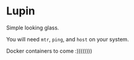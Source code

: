 # Lupin
Simple looking glass.

You will need `mtr`, `ping`, and `host` on your system.

Docker containers to come :))))))))